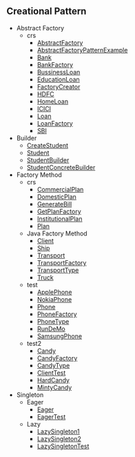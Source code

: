 
## Creational Pattern
  * Abstract Factory
    * crs
      * [AbstractFactory](https://github.com/hoangtien2k3qx1/Java-Design-Patterns/blob/main/Creational_Pattern/Abstract_Factory/crs/AbstractFactory.java)
      * [AbstractFactoryPatternExample](https://github.com/hoangtien2k3qx1/Java-Design-Patterns/blob/main/Creational_Pattern/Abstract_Factory/crs/AbstractFactoryPatternExample.java)
      * [Bank](https://github.com/hoangtien2k3qx1/Java-Design-Patterns/blob/main/Creational_Pattern/Abstract_Factory/crs/Bank.java)
      * [BankFactory](https://github.com/hoangtien2k3qx1/Java-Design-Patterns/blob/main/Creational_Pattern/Abstract_Factory/crs/BankFactory.java)
      * [BussinessLoan](https://github.com/hoangtien2k3qx1/Java-Design-Patterns/blob/main/Creational_Pattern/Abstract_Factory/crs/BussinessLoan.java)
      * [EducationLoan](https://github.com/hoangtien2k3qx1/Java-Design-Patterns/blob/main/Creational_Pattern/Abstract_Factory/crs/EducationLoan.java)
      * [FactoryCreator](https://github.com/hoangtien2k3qx1/Java-Design-Patterns/blob/main/Creational_Pattern/Abstract_Factory/crs/FactoryCreator.java)
      * [HDFC](https://github.com/hoangtien2k3qx1/Java-Design-Patterns/blob/main/Creational_Pattern/Abstract_Factory/crs/HDFC.java)
      * [HomeLoan](https://github.com/hoangtien2k3qx1/Java-Design-Patterns/blob/main/Creational_Pattern/Abstract_Factory/crs/HomeLoan.java)
      * [ICICI](https://github.com/hoangtien2k3qx1/Java-Design-Patterns/blob/main/Creational_Pattern/Abstract_Factory/crs/ICICI.java)
      * [Loan](https://github.com/hoangtien2k3qx1/Java-Design-Patterns/blob/main/Creational_Pattern/Abstract_Factory/crs/Loan.java)
      * [LoanFactory](https://github.com/hoangtien2k3qx1/Java-Design-Patterns/blob/main/Creational_Pattern/Abstract_Factory/crs/LoanFactory.java)
      * [SBI](https://github.com/hoangtien2k3qx1/Java-Design-Patterns/blob/main/Creational_Pattern/Abstract_Factory/crs/SBI.java)
  * Builder
    * [CreateStudent](https://github.com/hoangtien2k3qx1/Java-Design-Patterns/blob/main/Creational_Pattern/Builder/CreateStudent.java)
    * [Student](https://github.com/hoangtien2k3qx1/Java-Design-Patterns/blob/main/Creational_Pattern/Builder/Student.java)
    * [StudentBuilder](https://github.com/hoangtien2k3qx1/Java-Design-Patterns/blob/main/Creational_Pattern/Builder/StudentBuilder.java)
    * [StudentConcreteBuilder](https://github.com/hoangtien2k3qx1/Java-Design-Patterns/blob/main/Creational_Pattern/Builder/StudentConcreteBuilder.java)
  * Factory Method
    * crs
      * [CommercialPlan](https://github.com/hoangtien2k3qx1/Java-Design-Patterns/blob/main/Creational_Pattern/Factory_Method/crs/CommercialPlan.java)
      * [DomesticPlan](https://github.com/hoangtien2k3qx1/Java-Design-Patterns/blob/main/Creational_Pattern/Factory_Method/crs/DomesticPlan.java)
      * [GenerateBill](https://github.com/hoangtien2k3qx1/Java-Design-Patterns/blob/main/Creational_Pattern/Factory_Method/crs/GenerateBill.java)
      * [GetPlanFactory](https://github.com/hoangtien2k3qx1/Java-Design-Patterns/blob/main/Creational_Pattern/Factory_Method/crs/GetPlanFactory.java)
      * [InstitutionalPlan](https://github.com/hoangtien2k3qx1/Java-Design-Patterns/blob/main/Creational_Pattern/Factory_Method/crs/InstitutionalPlan.java)
      * [Plan](https://github.com/hoangtien2k3qx1/Java-Design-Patterns/blob/main/Creational_Pattern/Factory_Method/crs/Plan.java)
    * Java Factory Method
      * [Client](https://github.com/hoangtien2k3qx1/Java-Design-Patterns/blob/main/Creational_Pattern/Factory_Method/Java_Factory_Method/Client.java)
      * [Ship](https://github.com/hoangtien2k3qx1/Java-Design-Patterns/blob/main/Creational_Pattern/Factory_Method/Java_Factory_Method/Ship.java)
      * [Transport](https://github.com/hoangtien2k3qx1/Java-Design-Patterns/blob/main/Creational_Pattern/Factory_Method/Java_Factory_Method/Transport.java)
      * [TransportFactory](https://github.com/hoangtien2k3qx1/Java-Design-Patterns/blob/main/Creational_Pattern/Factory_Method/Java_Factory_Method/TransportFactory.java)
      * [TransportType](https://github.com/hoangtien2k3qx1/Java-Design-Patterns/blob/main/Creational_Pattern/Factory_Method/Java_Factory_Method/TransportType.java)
      * [Truck](https://github.com/hoangtien2k3qx1/Java-Design-Patterns/blob/main/Creational_Pattern/Factory_Method/Java_Factory_Method/Truck.java)
    * test
      * [ApplePhone](https://github.com/hoangtien2k3qx1/Java-Design-Patterns/blob/main/Creational_Pattern/Factory_Method/test/ApplePhone.java)
      * [NokiaPhone](https://github.com/hoangtien2k3qx1/Java-Design-Patterns/blob/main/Creational_Pattern/Factory_Method/test/NokiaPhone.java)
      * [Phone](https://github.com/hoangtien2k3qx1/Java-Design-Patterns/blob/main/Creational_Pattern/Factory_Method/test/Phone.java)
      * [PhoneFactory](https://github.com/hoangtien2k3qx1/Java-Design-Patterns/blob/main/Creational_Pattern/Factory_Method/test/PhoneFactory.java)
      * [PhoneType](https://github.com/hoangtien2k3qx1/Java-Design-Patterns/blob/main/Creational_Pattern/Factory_Method/test/PhoneType.java)
      * [RunDeMo](https://github.com/hoangtien2k3qx1/Java-Design-Patterns/blob/main/Creational_Pattern/Factory_Method/test/RunDeMo.java)
      * [SamsungPhone](https://github.com/hoangtien2k3qx1/Java-Design-Patterns/blob/main/Creational_Pattern/Factory_Method/test/SamsungPhone.java)
    * test2
      * [Candy](https://github.com/hoangtien2k3qx1/Java-Design-Patterns/blob/main/Creational_Pattern/Factory_Method/test2/Candy.java)
      * [CandyFactory](https://github.com/hoangtien2k3qx1/Java-Design-Patterns/blob/main/Creational_Pattern/Factory_Method/test2/CandyFactory.java)
      * [CandyType](https://github.com/hoangtien2k3qx1/Java-Design-Patterns/blob/main/Creational_Pattern/Factory_Method/test2/CandyType.java)
      * [ClientTest](https://github.com/hoangtien2k3qx1/Java-Design-Patterns/blob/main/Creational_Pattern/Factory_Method/test2/ClientTest.java)
      * [HardCandy](https://github.com/hoangtien2k3qx1/Java-Design-Patterns/blob/main/Creational_Pattern/Factory_Method/test2/HardCandy.java)
      * [MintyCandy](https://github.com/hoangtien2k3qx1/Java-Design-Patterns/blob/main/Creational_Pattern/Factory_Method/test2/MintyCandy.java)
  * Singleton
    * Eager
      * [Eager](https://github.com/hoangtien2k3qx1/Java-Design-Patterns/blob/main/Creational_Pattern/Singleton/Eager/Eager.java)
      * [EagerTest](https://github.com/hoangtien2k3qx1/Java-Design-Patterns/blob/main/Creational_Pattern/Singleton/Eager/EagerTest.java)
    * Lazy
      * [LazySingleton1](https://github.com/hoangtien2k3qx1/Java-Design-Patterns/blob/main/Creational_Pattern/Singleton/Lazy/LazySingleton1.java)
      * [LazySingleton2](https://github.com/hoangtien2k3qx1/Java-Design-Patterns/blob/main/Creational_Pattern/Singleton/Lazy/LazySingleton2.java)
      * [LazySingletonTest](https://github.com/hoangtien2k3qx1/Java-Design-Patterns/blob/main/Creational_Pattern/Singleton/Lazy/LazySingletonTest.java)
